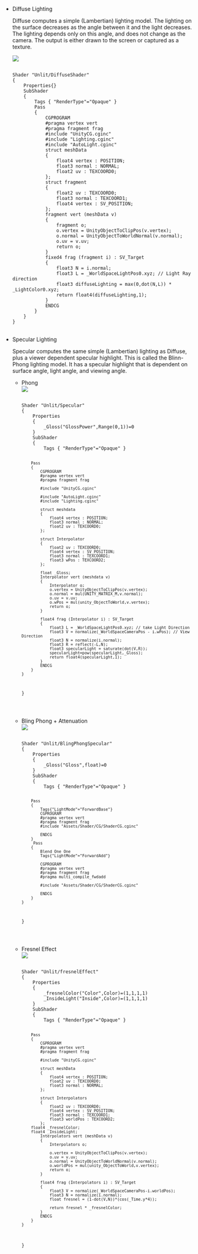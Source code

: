 <ul>
<li>Diffuse Lighting</li>
<p>
Diffuse computes a simple (Lambertian) lighting model. The lighting on the surface decreases as the angle between it and the light decreases. The lighting depends only on this angle, and does not change as the camera. The output is either drawn to the screen or captured as a texture.
</p>
<img src="github.com/sukrubeyy/LightingShader/tree/main/Assets/Images/Diffuse.gif"/>
<pre>
<code>
Shader "Unlit/DiffuseShader"
{
    Properties{}
    SubShader
    {
        Tags { "RenderType"="Opaque" }
        Pass
        {
            CGPROGRAM
            #pragma vertex vert
            #pragma fragment frag
            #include "UnityCG.cginc"
            #include "Lighting.cginc"
            #include "AutoLight.cginc"
            struct meshData
            {
                float4 vertex : POSITION;
                float3 normal : NORMAL;
                float2 uv : TEXCOORD0;
            };
            struct fragment
            {
                float2 uv : TEXCOORD0;
                float3 normal : TEXCOORD1;
                float4 vertex : SV_POSITION;
            };
            fragment vert (meshData v)
            {
                fragment o;
                o.vertex = UnityObjectToClipPos(v.vertex);
                o.normal = UnityObjectToWorldNormal(v.normal);
                o.uv = v.uv;
                return o;
            }
            fixed4 frag (fragment i) : SV_Target
            {
                float3 N = i.normal;
                float3 L = _WorldSpaceLightPos0.xyz; // Light Ray direction
                float3 diffuseLighting = max(0,dot(N,L)) * _LightColor0.xyz;
                return float4(diffuseLighting,1);
            }
            ENDCG
        }
    }
}
</code>
</pre>
<li>Specular Lighting</li>
<p>
Specular computes the same simple (Lambertian) lighting as Diffuse, plus a viewer dependent specular highlight. This is called the Blinn-Phong lighting model. It has a specular highlight that is dependent on surface angle, light angle, and viewing angle.
</p>
<ul>
<li>Phong</li>
<img src="github.com/sukrubeyy/LightingShader/tree/main/Assets/Images/Phong.gif"/>
<pre>
<code>
Shader "Unlit/Specular"
{
    Properties
    {
        _Gloss("GlossPower",Range(0,1))=0
    }
    SubShader
    {
        Tags { "RenderType"="Opaque" }

        Pass
        {
            CGPROGRAM
            #pragma vertex vert
            #pragma fragment frag

            #include "UnityCG.cginc"

            #include "AutoLight.cginc"
            #include "Lighting.cginc"

            struct meshdata
            {
                float4 vertex : POSITION;
                float3 normal : NORMAL;
                float2 uv : TEXCOORD0;
            };

            struct Interpolator
            {
                float2 uv : TEXCOORD0;
                float4 vertex : SV_POSITION;
                float3 normal : TEXCOORD1;
                float3 wPos : TEXCOORD2;
            };

            float _Gloss;
            Interpolator vert (meshdata v)
            {
                Interpolator o;
                o.vertex = UnityObjectToClipPos(v.vertex);
                o.normal = mul(UNITY_MATRIX_M,v.normal);
                o.uv = v.uv;
                o.wPos = mul(unity_ObjectToWorld,v.vertex);
                return o;
            }

            float4 frag (Interpolator i) : SV_Target
            {
                float3 L = _WorldSpaceLightPos0.xyz; // take Light Direction
                float3 V = normalize(_WorldSpaceCameraPos - i.wPos); // View Direction 
                float3 N = normalize(i.normal);
                float3 R = reflect(-L,N);
                float3 specularLight = saturate(dot(V,R));
                specularLight=pow(specularLight,_Gloss);
                return float4(specularLight,1);
            }
            ENDCG
        }
    }
}


</code>
</pre>
<li>Bling Phong + Attenuation </li>
<img src="github.com/sukrubeyy/LightingShader/tree/main/Assets/Images/BlingPhong.gif"/>
<pre>
<code>
Shader "Unlit/BlingPhongSpecular"
{
    Properties
    {
        _Gloss("Gloss",float)=0
    }
    SubShader
    {
        Tags { "RenderType"="Opaque" }

        Pass
        {
            Tags{"LightMode"="ForwardBase"}
            CGPROGRAM
            #pragma vertex vert
            #pragma fragment frag
            #include "Assets/Shader/CG/ShaderCG.cginc"

            ENDCG
        }
         Pass
        {
            Blend One One
            Tags{"LightMode"="ForwardAdd"}

            CGPROGRAM
            #pragma vertex vert
            #pragma fragment frag
            #pragma multi_compile_fwdadd

            #include "Assets/Shader/CG/ShaderCG.cginc"

            ENDCG
        }
    }
}


</code>
</pre>

<li>Fresnel Effect</li>
<img src="github.com/sukrubeyy/LightingShader/tree/main/Assets/Images/Fresnel.gif"/>
<pre>
<code>
Shader "Unlit/fresnelEffect"
{
    Properties
    {
        _fresnelColor("Color",Color)=(1,1,1,1)
        _InsideLight("Inside",Color)=(1,1,1,1)
    }
    SubShader
    {
        Tags { "RenderType"="Opaque" }

        Pass
        {
            CGPROGRAM
            #pragma vertex vert
            #pragma fragment frag

            #include "UnityCG.cginc"

            struct meshData
            {
                float4 vertex : POSITION;
                float2 uv : TEXCOORD0;
                float3 normal : NORMAL;
            };

            struct Interpolators
            {
                float2 uv : TEXCOORD0;
                float4 vertex : SV_POSITION;
                float3 normal : TEXCOORD1;
                float3 worldPos : TEXCOORD2;
            };
        float4 _fresnelColor;
        float4 _InsideLight;
            Interpolators vert (meshData v)
            {
                Interpolators o;
                
                o.vertex = UnityObjectToClipPos(v.vertex);
                o.uv = v.uv;
                o.normal = UnityObjectToWorldNormal(v.normal);
                o.worldPos = mul(unity_ObjectToWorld,v.vertex);
                return o;
            }

            float4 frag (Interpolators i) : SV_Target
            {
                float3 V = normalize(_WorldSpaceCameraPos-i.worldPos);
                float3 N = normalize(i.normal);
                float fresnel = (1-dot(V,N))*(cos(_Time.y*4));

                return fresnel * _fresnelColor;
            }
            ENDCG
        }
    }
}
</code>
</pre>
</ul>

